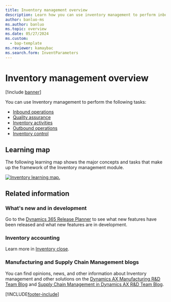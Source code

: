 ```yaml
---
title: Inventory management overview
description: Learn how you can use inventory management to perform inbound operations, quality assurance, inventory activities, outbound operations, and inventory control.
author: banluo-ms
ms.author: banluo
ms.topic: overview
ms.date: 05/27/2024
ms.custom:
  - bap-template
ms.reviewer: kamaybac
ms.search.form: InventParameters
---
```


# Inventory management overview

[!include [banner](../includes/banner.md)]

You can use Inventory management to perform the following tasks:

- [Inbound operations](arrival-overview.md)
- [Quality assurance](quality-management-processes.md)
- [Inventory activities](inventory-journals.md)
- [Outbound operations](outbound-process.md)
- [Inventory control](../cost-management/inventory-close.md)

## Learning map

The following learning map shows the major concepts and tasks that make up the framework of the Inventory management module.

[![Inventory learning map.](./media/inventory-learning-map.png)](./media/inventory-learning-map.png)

## Related information

### What's new and in development

Go to the [Dynamics 365 Release Planner](https://releaseplans.microsoft.com/?app=Supply+Chain+Management) to see what new features have been released and what new features are in development.

### Inventory accounting

Learn more in [Inventory close](../cost-management/inventory-close.md).

### Manufacturing and Supply Chain Management blogs

You can find opinions, news, and other information about Inventory management and other solutions on the
[Dynamics AX Manufacturing R&D Team Blog](/archive/blogs/axmfg/) and [Supply Chain Management in Dynamics AX R&D Team Blog](https://blogs.msdn.microsoft.com/dynamicsaxscm).

[!INCLUDE[footer-include](../../includes/footer-banner.md)]
